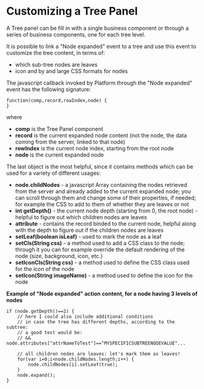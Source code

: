 # Customizing a Tree Panel

A Tree panel can be fill in with a single business component or through a series of business components, one for each tree level.

It is possible to link a "Node expanded" event to a tree and use this event to customize the tree content, in terms of:

* which sub-tree nodes are leaves
* icon and by and large CSS formats for nodes

The javascript callback invoked by Platform through the "Node expanded" event has the following signature:

```text
function(comp,record,rowIndex,node) {
}
```

where

* **comp** is the Tree Panel component
* **record** is the current expanded node content \(not the node, the data coming from the server, linked to that node\)
* **rowIndex** is the current node index, starting from the root node
* **node** is the current expanded node

The last object is the most helpful, since it contains methods which can be used for a variety of different usages:

* **node.childNodes** - a javascript Array containing the nodes retrieved from the server and already added to the current expanded node; you can scroll through them and change some of their properties, if needed; for example the CSS to add to them of whether they are leaves or not
* **int getDepth\(\)** - the current node depth \(starting from 0, the root node\) - helpful to figure out which children nodes are leaves
* **attribute** - contains the record binded to the current node, helpful along with the depth to figure out if the children nodes are leaves
* **setLeaf\(boolean isLeaf\)** - used to mark the node as a leaf
* **setCls\(String css\)** - a method used to add a CSS class to the node; through it you can for example override the default rendering of the node \(size, background, icon, etc.\)
* **setIconCls\(String css\)** - a method used to define the CSS class used for the icon of the node
* **setIcon\(String imageName\)** - a method used to define the icon for the node

**Example of "Node expanded" action content, for a node having 3 levels of nodes**

```text
if (node.getDepth()==2) { 
    // here I could also include additional conditions
    // in case the tree has different depths, according to the subtree:
    // a good test would be: 
    // && node.attributes["attrNameToTest"]=="MYSPECIFICSUBTREENODEVALUE"...
     
    // all children nodes are leaves: let's mark them as leaves!
    for(var i=0;i<node.childNodes.length;i++) {
        node.childNodes[i].setLeaf(true);
    }
    node.expand();
}
```



